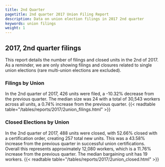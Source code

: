 ```yaml
---
title: 2nd Quarter 
pagetitle: 2nd quarter 2017 Union Filing Report
description: Data on union election filings in 2017 2nd quarter 
keywords: union filings
weight: 1
---
```


## 2017, 2nd quarter filings

This report details the number of filings and closed units in the 2nd of 2017. As a reminder, we are only showing filings and closures related to single union elections (rare multi-union elections are excluded).

### Filings by Union
In the 2nd quarter of 2017, 426 units were filed, a -10.32% decrease from the previous quarter. The median size was 24 with a total of 30,543 workers across all units, a 0.74% increase from the previous quarter.
{{< readtable table="/tables/reports/2017/2union_filings.html" >}}

### Closed Elections by Union
In the 2nd quarter of 2017, 488 units were closed, with 52.66% closed with a certification order, creating 257 total new units. This was a 43.58% increase from the previous quarter in successful union certifications. Overall this represents approximately 12,080 workers, which is a 11.76% increase from the previous quarter. The median bargaining unit has 19 workers.
{{< readtable table="/tables/reports/2017/2union_closed.html" >}}
